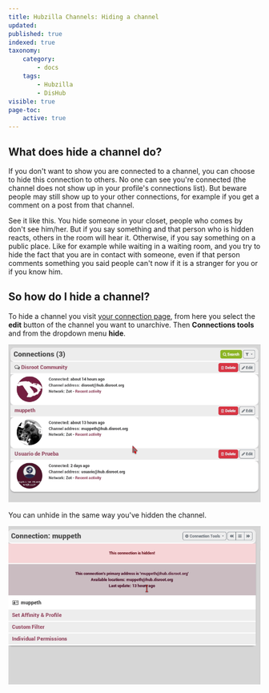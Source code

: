 ```yaml
---
title: Hubzilla Channels: Hiding a channel
updated:
published: true
indexed: true
taxonomy:
    category:
        - docs
    tags:
        - Hubzilla
        - DisHub
visible: true
page-toc:
    active: true
---
```


## What does hide a channel do?
If you don't want to show you are connected to a channel, you can choose to hide this connection to others. No one can see you're connected (the channel does not show up in your profile's connections list). But beware people may still show up to your other connections, for example if you get a comment on a post from that channel.  

See it like this. You hide someone in your closet, people who comes by don't see him/her. But if you say something and that person who is hidden reacts, others in the room will hear it. Otherwise, if you say something on a public place. Like for example while waiting in a waiting room, and you try to hide the fact that you are in contact with someone, even if that person comments something you said people can't now if it is a stranger for you or if you know him.

## So how do I hide a channel?
To hide a channel you visit [your connection page](https://hub.disroot.org/connections), from here you select the **edit** button of the channel you want to unarchive. Then **Connections tools** and from the dropdown menu **hide**.

![HideChannel](en/HideChannel.gif)

You can unhide in the same way you've hidden the channel.

![UnHideChannel](en/UnHideChannel.gif)
